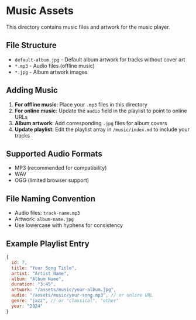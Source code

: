 # Music Assets

This directory contains music files and artwork for the music player.

## File Structure

- `default-album.jpg` - Default album artwork for tracks without cover art
- `*.mp3` - Audio files (offline music)
- `*.jpg` - Album artwork images

## Adding Music

1. **For offline music**: Place your `.mp3` files in this directory
2. **For online music**: Update the `audio` field in the playlist to point to online URLs
3. **Album artwork**: Add corresponding `.jpg` files for album covers
4. **Update playlist**: Edit the playlist array in `/music/index.md` to include your tracks

## Supported Audio Formats

- MP3 (recommended for compatibility)
- WAV
- OGG (limited browser support)

## File Naming Convention

- Audio files: `track-name.mp3`
- Artwork: `album-name.jpg`
- Use lowercase with hyphens for consistency

## Example Playlist Entry

```javascript
{
  id: 7,
  title: "Your Song Title",
  artist: "Artist Name",
  album: "Album Name",
  duration: "3:45",
  artwork: "/assets/music/your-album.jpg",
  audio: "/assets/music/your-song.mp3", // or online URL
  genre: "jazz", // or "classical", "other"
  year: "2024"
}
```
